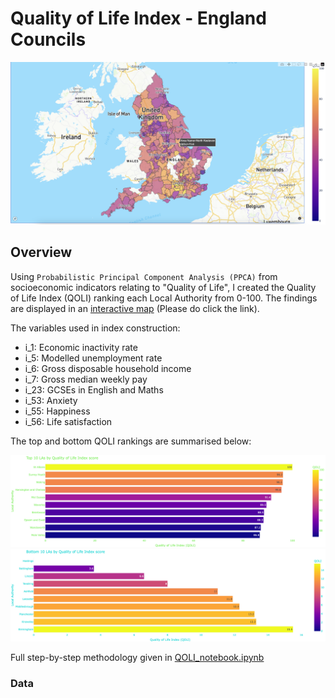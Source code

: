 # Quality of Life Index - England Councils

![QOLI interactive map](QOLI_map_preview.png)

## Overview

Using `Probabilistic Principal Component Analysis (PPCA)` from socioeconomic indicators relating to "Quality of Life", I created the Quality of Life Index (QOLI) ranking each 
Local Authority from 0-100. The findings are displayed in an [interactive map](https://quality-of-life-index-england.netlify.app/) (Please do click the link). <br />

The variables used in index construction:
- i_1: Economic inactivity rate
- i_5: Modelled unemployment rate
- i_6: Gross disposable household income
- i_7: Gross median weekly pay
- i_23: GCSEs in English and Maths
- i_53: Anxiety
- i_55: Happiness
- i_56: Life satisfaction <br />

The top and bottom QOLI rankings are summarised below:

![Top 10 Councils](top10.png) <br />
![Bottom 10 Councils](bottom10.png) <br />

Full step-by-step methodology given in [QOLI_notebook.ipynb](https://github.com/arashid9-1/QOLI/blob/master/QOLI_notebook.ipynb)

### Data
